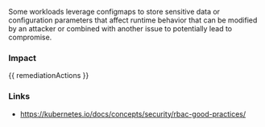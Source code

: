 
Some workloads leverage configmaps to store sensitive data or configuration parameters that affect runtime behavior that can be modified by an attacker or combined with another issue to potentially lead to compromise.

### Impact
<!-- Add Impact here -->

<!-- DO NOT CHANGE -->
{{ remediationActions }}

### Links
- https://kubernetes.io/docs/concepts/security/rbac-good-practices/


